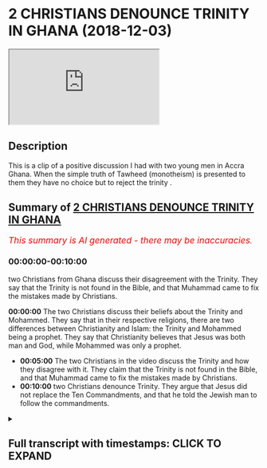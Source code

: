 # 2 CHRISTIANS DENOUNCE TRINITY IN GHANA (2018-12-03)

<iframe loading='lazy' allow='autoplay' src='https://www.youtube.com/embed/LHtzRl6ORkw'></iframe>

## Description

This is a clip of a positive discussion I had with two young men in Accra Ghana. When the simple truth of Tawheed (monotheism) is presented to them they have no choice but to reject the trinity .

## Summary of [2 CHRISTIANS DENOUNCE TRINITY IN GHANA](https://www.youtube.com/watch?v=LHtzRl6ORkw)

*<span style="color:red; font-size:125%">This summary is AI generated - there may be inaccuracies</span>. [](/)*

### <a onclick="modifyYTiframeseektime('0')">00:00:00-00:10:00</a>

two Christians from Ghana discuss their disagreement with the Trinity. They say that the Trinity is not found in the Bible, and that Muhammad came to fix the mistakes made by Christians.

**<a onclick="modifyYTiframeseektime('0')">00:00:00</a>** The two Christians discuss their beliefs about the Trinity and Mohammed. They say that in their respective religions, there are two differences between Christianity and Islam: the Trinity and Mohammed being a prophet. They say that Christianity believes that Jesus was both man and God, while Mohammed was only a prophet.

* **<a onclick="modifyYTiframeseektime('300')">00:05:00</a>** The two Christians in the video discuss the Trinity and how they disagree with it. They claim that the Trinity is not found in the Bible, and that Muhammad came to fix the mistakes made by Christians.
* **<a onclick="modifyYTiframeseektime('600')">00:10:00</a>**  two Christians denounce Trinity. They argue that Jesus did not replace the Ten Commandments, and that he told the Jewish man to follow the commandments.

<details><summary><h2>Full transcript with timestamps: CLICK TO EXPAND</h2></summary>

<a onclick="modifyYTiframeseektime('1')">0:00:01</a> [Music]  
<a onclick="modifyYTiframeseektime('9')">0:00:09</a> authorities I'm maxed out and your name  
<a onclick="modifyYTiframeseektime('19')">0:00:19</a> Tafari now a burger so you asked me a  
<a onclick="modifyYTiframeseektime('22')">0:00:22</a> question about Trinity something yeah  
<a onclick="modifyYTiframeseektime('23')">0:00:23</a> you're a Muslim and I'm a Christian so  
<a onclick="modifyYTiframeseektime('27')">0:00:27</a> in your tribe do you have anything  
<a onclick="modifyYTiframeseektime('30')">0:00:30</a> related with the Christian Trinity  
<a onclick="modifyYTiframeseektime('32')">0:00:32</a> alright so we as Muslims yeah let me  
<a onclick="modifyYTiframeseektime('34')">0:00:34</a> tell you what we believe in now we  
<a onclick="modifyYTiframeseektime('37')">0:00:37</a> believe that God is one we believe that  
<a onclick="modifyYTiframeseektime('39')">0:00:39</a> he's the ultimate creator Allah is the  
<a onclick="modifyYTiframeseektime('43')">0:00:43</a> same God we believe that abraham  
<a onclick="modifyYTiframeseektime('45')">0:00:45</a> believed in that Moses believed in that  
<a onclick="modifyYTiframeseektime('47')">0:00:47</a> Jesus believed him same good you know  
<a onclick="modifyYTiframeseektime('49')">0:00:49</a> when for example Moses was praying  
<a onclick="modifyYTiframeseektime('51')">0:00:51</a> Abraham was praying Jesus was praying in  
<a onclick="modifyYTiframeseektime('52')">0:00:52</a> the book and for example the Garden of  
<a onclick="modifyYTiframeseektime('54')">0:00:54</a> Gethsemane he fell on his face and he  
<a onclick="modifyYTiframeseektime('56')">0:00:56</a> prayed we believe he was praying to the  
<a onclick="modifyYTiframeseektime('58')">0:00:58</a> same God we believe in yeah there's no  
<a onclick="modifyYTiframeseektime('60')">0:01:00</a> different God it's the same the creator  
<a onclick="modifyYTiframeseektime('62')">0:01:02</a> of the heavens and the earth yeah in  
<a onclick="modifyYTiframeseektime('66')">0:01:06</a> Christianity we know the change is God  
<a onclick="modifyYTiframeseektime('69')">0:01:09</a> the Father God the Son God the Holy  
<a onclick="modifyYTiframeseektime('72')">0:01:12</a> Spirit  
<a onclick="modifyYTiframeseektime('73')">0:01:13</a> so you mean in your tribe these three  
<a onclick="modifyYTiframeseektime('76')">0:01:16</a> things are one so we for us we don't  
<a onclick="modifyYTiframeseektime('79')">0:01:19</a> believe that we believe that God is one  
<a onclick="modifyYTiframeseektime('81')">0:01:21</a> the Holy Spirit is not God and Jesus is  
<a onclick="modifyYTiframeseektime('84')">0:01:24</a> not good so we say Jesus never claimed  
<a onclick="modifyYTiframeseektime('86')">0:01:26</a> to be God the Holy Spirit never claims  
<a onclick="modifyYTiframeseektime('89')">0:01:29</a> to be God and it doesn't make sense for  
<a onclick="modifyYTiframeseektime('92')">0:01:32</a> there to be father as God and the son  
<a onclick="modifyYTiframeseektime('94')">0:01:34</a> has gotten Holy Spirit is God yet  
<a onclick="modifyYTiframeseektime('96')">0:01:36</a> there's one God that's three gods we say  
<a onclick="modifyYTiframeseektime('98')">0:01:38</a> that that's logically impossible you see  
<a onclick="modifyYTiframeseektime('100')">0:01:40</a> what I'm saying also it doesn't make  
<a onclick="modifyYTiframeseektime('102')">0:01:42</a> sense for us to say that Jesus 100% man  
<a onclick="modifyYTiframeseektime('105')">0:01:45</a> and 100% God we say that how does it how  
<a onclick="modifyYTiframeseektime('109')">0:01:49</a> can he be a hundred percent man and a  
<a onclick="modifyYTiframeseektime('111')">0:01:51</a> hundred percent for example Jesus he was  
<a onclick="modifyYTiframeseektime('112')">0:01:52</a> II he was thirsty in the Bible he went  
<a onclick="modifyYTiframeseektime('115')">0:01:55</a> to the fig tree he didn't know that it  
<a onclick="modifyYTiframeseektime('116')">0:01:56</a> was producing he said where's the  
<a onclick="modifyYTiframeseektime('118')">0:01:58</a> where's the FIGS didn't know where the  
<a onclick="modifyYTiframeseektime('120')">0:02:00</a> figs were so he had he says in the book  
<a onclick="modifyYTiframeseektime('122')">0:02:02</a> of Martin mark chapter 13 verse 39 he  
<a onclick="modifyYTiframeseektime('124')">0:02:04</a> says that no one knows the hour except  
<a onclick="modifyYTiframeseektime('126')">0:02:06</a> for who  
<a onclick="modifyYTiframeseektime('127')">0:02:07</a> the father only the father but the Holy  
<a onclick="modifyYTiframeseektime('129')">0:02:09</a> Spirit didn't know the hour and Jesus  
<a onclick="modifyYTiframeseektime('130')">0:02:10</a> didn't not know the hour but if he was  
<a onclick="modifyYTiframeseektime('133')">0:02:13</a> God then he knew everything that how  
<a onclick="modifyYTiframeseektime('134')">0:02:14</a> comes he does not know the hour just who  
<a onclick="modifyYTiframeseektime('136')">0:02:16</a> I'm saying so we're saying that God is  
<a onclick="modifyYTiframeseektime('138')">0:02:18</a> all-knowing all-powerful all strong he's  
<a onclick="modifyYTiframeseektime('141')">0:02:21</a> the beginning he is he doesn't end this  
<a onclick="modifyYTiframeseektime('144')">0:02:24</a> is good and so if Jesus was God he has  
<a onclick="modifyYTiframeseektime('147')">0:02:27</a> to have the same attributes but in the  
<a onclick="modifyYTiframeseektime('149')">0:02:29</a> Bible we find that he doesn't have those  
<a onclick="modifyYTiframeseektime('151')">0:02:31</a> attributes they all say okay but hold on  
<a onclick="modifyYTiframeseektime('154')">0:02:34</a> Jesus was 100% man 100% God we say  
<a onclick="modifyYTiframeseektime('157')">0:02:37</a> that's a contradiction you can't be a  
<a onclick="modifyYTiframeseektime('159')">0:02:39</a> hundred percent man and 100 percent good  
<a onclick="modifyYTiframeseektime('160')">0:02:40</a> yeah so we say that this whole idea of  
<a onclick="modifyYTiframeseektime('163')">0:02:43</a> the Trinity is not even mentioned it's  
<a onclick="modifyYTiframeseektime('165')">0:02:45</a> not mentioned in the Bible properly yeah  
<a onclick="modifyYTiframeseektime('168')">0:02:48</a> so I just need your final conclusion you  
<a onclick="modifyYTiframeseektime('172')">0:02:52</a> mean God is a spirit we say God we don't  
<a onclick="modifyYTiframeseektime('176')">0:02:56</a> call him a spirit we just say is the  
<a onclick="modifyYTiframeseektime('177')">0:02:57</a> most powerful or creator the the  
<a onclick="modifyYTiframeseektime('180')">0:03:00</a> all-powerful creator that knows all and  
<a onclick="modifyYTiframeseektime('183')">0:03:03</a> and is the creator of the heavens and  
<a onclick="modifyYTiframeseektime('185')">0:03:05</a> the earth  
<a onclick="modifyYTiframeseektime('185')">0:03:05</a> yeah and everything goes back to him  
<a onclick="modifyYTiframeseektime('187')">0:03:07</a> everything goes back to him he is  
<a onclick="modifyYTiframeseektime('190')">0:03:10</a> everything is submissive to him  
<a onclick="modifyYTiframeseektime('191')">0:03:11</a> he's the most powerful one now the thing  
<a onclick="modifyYTiframeseektime('193')">0:03:13</a> is not there's two differences between  
<a onclick="modifyYTiframeseektime('194')">0:03:14</a> Christianity and Islam one difference is  
<a onclick="modifyYTiframeseektime('197')">0:03:17</a> the Trinity so we don't believe in the  
<a onclick="modifyYTiframeseektime('199')">0:03:19</a> Trinity but we do believe in Jesus we  
<a onclick="modifyYTiframeseektime('201')">0:03:21</a> say he was the Messiah was the question  
<a onclick="modifyYTiframeseektime('203')">0:03:23</a> now yeah yeah so we believe that he was  
<a onclick="modifyYTiframeseektime('205')">0:03:25</a> a messiah  
<a onclick="modifyYTiframeseektime('206')">0:03:26</a> yes he was the Messiah yeah now we don't  
<a onclick="modifyYTiframeseektime('209')">0:03:29</a> say it was God son because the Bible  
<a onclick="modifyYTiframeseektime('211')">0:03:31</a> says blessed be the peacemakers for they  
<a onclick="modifyYTiframeseektime('213')">0:03:33</a> shall be called the sons of God and the  
<a onclick="modifyYTiframeseektime('216')">0:03:36</a> Bible also said to David today you're my  
<a onclick="modifyYTiframeseektime('219')">0:03:39</a> son today I have begotten you the same  
<a onclick="modifyYTiframeseektime('221')">0:03:41</a> thing that he said to Jesus because if  
<a onclick="modifyYTiframeseektime('223')">0:03:43</a> you ask a Christian if we're all God's  
<a onclick="modifyYTiframeseektime('224')">0:03:44</a> children what's the difference between  
<a onclick="modifyYTiframeseektime('225')">0:03:45</a> me and Jesus now and then he will say  
<a onclick="modifyYTiframeseektime('227')">0:03:47</a> look he's begotten and not made yeah I  
<a onclick="modifyYTiframeseektime('231')">0:03:51</a> have the question yeah if you believe in  
<a onclick="modifyYTiframeseektime('234')">0:03:54</a> Jesus why do you still pray to mom we  
<a onclick="modifyYTiframeseektime('239')">0:03:59</a> don't pray to Muhammad  
<a onclick="modifyYTiframeseektime('240')">0:04:00</a> okay now so Mohammed for us is a prophet  
<a onclick="modifyYTiframeseektime('244')">0:04:04</a> and messenger just like Jesus so Jesus  
<a onclick="modifyYTiframeseektime('246')">0:04:06</a> was the messenger prophet Messiah like  
<a onclick="modifyYTiframeseektime('249')">0:04:09</a> the Bible says he was a messenger he  
<a onclick="modifyYTiframeseektime('251')">0:04:11</a> says he was a prophet preach teachings  
<a onclick="modifyYTiframeseektime('260')">0:04:20</a> just like we follow Jesus his teachings  
<a onclick="modifyYTiframeseektime('262')">0:04:22</a> so for us we say that the message didn't  
<a onclick="modifyYTiframeseektime('265')">0:04:25</a> stop with Jesus because Jesus says have  
<a onclick="modifyYTiframeseektime('268')">0:04:28</a> many things to say unto you but you  
<a onclick="modifyYTiframeseektime('269')">0:04:29</a> cannot bear them now he talks about  
<a onclick="modifyYTiframeseektime('270')">0:04:30</a> someone in the future coming and the  
<a onclick="modifyYTiframeseektime('272')">0:04:32</a> Bible also says in the Book of Isaiah 42  
<a onclick="modifyYTiframeseektime('274')">0:04:34</a> it says there'll be a messenger that  
<a onclick="modifyYTiframeseektime('276')">0:04:36</a> will come in the air to the Arabs and  
<a onclick="modifyYTiframeseektime('278')">0:04:38</a> people of Kedar and so who was this  
<a onclick="modifyYTiframeseektime('281')">0:04:41</a> message that came to the people of kada  
<a onclick="modifyYTiframeseektime('282')">0:04:42</a> we say it was perform a hammer so he was  
<a onclick="modifyYTiframeseektime('285')">0:04:45</a> continuing on from what jesus said he  
<a onclick="modifyYTiframeseektime('287')">0:04:47</a> didn't say Jesus was a liar  
<a onclick="modifyYTiframeseektime('288')">0:04:48</a> no Jesus was a truthful man he spoke the  
<a onclick="modifyYTiframeseektime('290')">0:04:50</a> truth who believed in Jesus who was the  
<a onclick="modifyYTiframeseektime('292')">0:04:52</a> messenger was the Messiah we believe  
<a onclick="modifyYTiframeseektime('294')">0:04:54</a> that he cured the dead with God  
<a onclick="modifyYTiframeseektime('295')">0:04:55</a> permission that he raised it so he  
<a onclick="modifyYTiframeseektime('296')">0:04:56</a> raised the dead we've got a heal a cured  
<a onclick="modifyYTiframeseektime('298')">0:04:58</a> the blow of God's permission that he was  
<a onclick="modifyYTiframeseektime('300')">0:05:00</a> conceived immaculately from Mary who  
<a onclick="modifyYTiframeseektime('302')">0:05:02</a> believed in all of that but we just  
<a onclick="modifyYTiframeseektime('304')">0:05:04</a> don't believe that he was God or that he  
<a onclick="modifyYTiframeseektime('306')">0:05:06</a> was the son of God yeah he wasn't the  
<a onclick="modifyYTiframeseektime('311')">0:05:11</a> son of God in a physical way because we  
<a onclick="modifyYTiframeseektime('313')">0:05:13</a> say human beings have the children but  
<a onclick="modifyYTiframeseektime('315')">0:05:15</a> God doesn't have physical children so  
<a onclick="modifyYTiframeseektime('317')">0:05:17</a> the Bible makes it clear that the word  
<a onclick="modifyYTiframeseektime('319')">0:05:19</a> son is metaphor it just means like it's  
<a onclick="modifyYTiframeseektime('322')">0:05:22</a> not real it's not physical like you  
<a onclick="modifyYTiframeseektime('323')">0:05:23</a> don't have a wife or something  
<a onclick="modifyYTiframeseektime('327')">0:05:27</a> don't you think this is special son  
<a onclick="modifyYTiframeseektime('329')">0:05:29</a> because the day you was born doors doors  
<a onclick="modifyYTiframeseektime('335')">0:05:35</a> have bright this dog like doors in Vegas  
<a onclick="modifyYTiframeseektime('337')">0:05:37</a> that lid three wise man's where he was  
<a onclick="modifyYTiframeseektime('340')">0:05:40</a> born and before he was born a prophecy  
<a onclick="modifyYTiframeseektime('345')">0:05:45</a> was already made we believe you a  
<a onclick="modifyYTiframeseektime('347')">0:05:47</a> special we agree that he was a special  
<a onclick="modifyYTiframeseektime('349')">0:05:49</a> man one of the most special men in the  
<a onclick="modifyYTiframeseektime('351')">0:05:51</a> whole of history we agree just like  
<a onclick="modifyYTiframeseektime('353')">0:05:53</a> Abraham was a special man and just like  
<a onclick="modifyYTiframeseektime('355')">0:05:55</a> Moses was a special man the story of the  
<a onclick="modifyYTiframeseektime('357')">0:05:57</a> wise men only appears with one of the  
<a onclick="modifyYTiframeseektime('359')">0:05:59</a> Gospels  
<a onclick="modifyYTiframeseektime('359')">0:05:59</a> some say they cast aspersions on it but  
<a onclick="modifyYTiframeseektime('362')">0:06:02</a> we don't to go into that yeah the story  
<a onclick="modifyYTiframeseektime('364')">0:06:04</a> of the three wise men some say it was  
<a onclick="modifyYTiframeseektime('365')">0:06:05</a> taken from preliterate items or whatever  
<a onclick="modifyYTiframeseektime('367')">0:06:07</a> what to get about that yeah the point is  
<a onclick="modifyYTiframeseektime('369')">0:06:09</a> yes we agree that he was a special man  
<a onclick="modifyYTiframeseektime('373')">0:06:13</a> he was the Messiah he was a messenger so  
<a onclick="modifyYTiframeseektime('376')">0:06:16</a> does this make sense yeah so really  
<a onclick="modifyYTiframeseektime('379')">0:06:19</a> there's not much difference between if  
<a onclick="modifyYTiframeseektime('380')">0:06:20</a> we agree there really you're more like  
<a onclick="modifyYTiframeseektime('382')">0:06:22</a> Muslim because if you don't believe in  
<a onclick="modifyYTiframeseektime('393')">0:06:33</a> the Trinity if you eat you can't be a  
<a onclick="modifyYTiframeseektime('396')">0:06:36</a> Christian and not believe in the Trinity  
<a onclick="modifyYTiframeseektime('398')">0:06:38</a> but really and truly I think both of you  
<a onclick="modifyYTiframeseektime('400')">0:06:40</a> deep down you don't believe in the  
<a onclick="modifyYTiframeseektime('402')">0:06:42</a> Trinity because if so if I were to ask  
<a onclick="modifyYTiframeseektime('404')">0:06:44</a> you how can you have the father is God  
<a onclick="modifyYTiframeseektime('406')">0:06:46</a> the Son is God Holy Spirit is God yet  
<a onclick="modifyYTiframeseektime('408')">0:06:48</a> there's one God you'll say no I can't  
<a onclick="modifyYTiframeseektime('410')">0:06:50</a> explain I asked you cuss in the Bible  
<a onclick="modifyYTiframeseektime('415')">0:06:55</a> they said God is the word is the word  
<a onclick="modifyYTiframeseektime('419')">0:06:59</a> it's a powerful word meaning he's not a  
<a onclick="modifyYTiframeseektime('422')">0:07:02</a> human he's his period yes yes yeah so if  
<a onclick="modifyYTiframeseektime('428')">0:07:08</a> he said God is know you were saying  
<a onclick="modifyYTiframeseektime('433')">0:07:13</a> something you said Allah is a spirit I  
<a onclick="modifyYTiframeseektime('436')">0:07:16</a> said we don't we don't call him a spirit  
<a onclick="modifyYTiframeseektime('438')">0:07:18</a> we don't that's not a name that he  
<a onclick="modifyYTiframeseektime('440')">0:07:20</a> refers to himself as even in the Old  
<a onclick="modifyYTiframeseektime('442')">0:07:22</a> Testament it doesn't refer to himself as  
<a onclick="modifyYTiframeseektime('443')">0:07:23</a> the spirit  
<a onclick="modifyYTiframeseektime('444')">0:07:24</a> so in the quran does it say Allah is a  
<a onclick="modifyYTiframeseektime('449')">0:07:29</a> word  
<a onclick="modifyYTiframeseektime('450')">0:07:30</a> what does is here so Allah you know and  
<a onclick="modifyYTiframeseektime('453')">0:07:33</a> Jesus he said why have you forsaken me  
<a onclick="modifyYTiframeseektime('456')">0:07:36</a> the Aramaic was Eloi Eloi Lema  
<a onclick="modifyYTiframeseektime('458')">0:07:38</a> sabachthani yeah he said this one he was  
<a onclick="modifyYTiframeseektime('460')">0:07:40</a> on the cross apparently we don't believe  
<a onclick="modifyYTiframeseektime('462')">0:07:42</a> he was crucified or killed by the way we  
<a onclick="modifyYTiframeseektime('463')">0:07:43</a> believe God raised him like the Bible  
<a onclick="modifyYTiframeseektime('465')">0:07:45</a> says he was ascended to God he rescued  
<a onclick="modifyYTiframeseektime('467')">0:07:47</a> him but Eli the word Allah and Aramaic  
<a onclick="modifyYTiframeseektime('470')">0:07:50</a> is the same as the word Allah in Arabic  
<a onclick="modifyYTiframeseektime('473')">0:07:53</a> why don't you know him you know him in  
<a onclick="modifyYTiframeseektime('476')">0:07:56</a> the in the Old Testament okay it's like  
<a onclick="modifyYTiframeseektime('478')">0:07:58</a> Allah yeah okay yeah why don't you guys  
<a onclick="modifyYTiframeseektime('480')">0:08:00</a> believe that he was crucified  
<a onclick="modifyYTiframeseektime('482')">0:08:02</a> so we yeah we say that he got rescued  
<a onclick="modifyYTiframeseektime('485')">0:08:05</a> him because remember if you look in the  
<a onclick="modifyYTiframeseektime('487')">0:08:07</a> New Testament it says take this cup away  
<a onclick="modifyYTiframeseektime('489')">0:08:09</a> from me take this cup away from me Jesus  
<a onclick="modifyYTiframeseektime('491')">0:08:11</a> didn't want to be crucified in the New  
<a onclick="modifyYTiframeseektime('493')">0:08:13</a> Testament he was asking to be redeemed  
<a onclick="modifyYTiframeseektime('495')">0:08:15</a> so we say that God rescued him and  
<a onclick="modifyYTiframeseektime('497')">0:08:17</a> that's why in some of the Gospel  
<a onclick="modifyYTiframeseektime('499')">0:08:19</a> accounts he in fact all of the Gospels  
<a onclick="modifyYTiframeseektime('501')">0:08:21</a> say if not three of them three or four  
<a onclick="modifyYTiframeseektime('504')">0:08:24</a> say he ascended said so we believe you  
<a onclick="modifyYTiframeseektime('507')">0:08:27</a> know how he ascended he was risen we  
<a onclick="modifyYTiframeseektime('509')">0:08:29</a> said and he was risen to the right hand  
<a onclick="modifyYTiframeseektime('511')">0:08:31</a> of God we believe in that we believe  
<a onclick="modifyYTiframeseektime('512')">0:08:32</a> Jesus ascended but he didn't come back  
<a onclick="modifyYTiframeseektime('514')">0:08:34</a> down so we have that narrative we don't  
<a onclick="modifyYTiframeseektime('516')">0:08:36</a> say that how can God die anyways think  
<a onclick="modifyYTiframeseektime('518')">0:08:38</a> about that if God died okay God who's  
<a onclick="modifyYTiframeseektime('520')">0:08:40</a> gonna be the creator of the heavens and  
<a onclick="modifyYTiframeseektime('522')">0:08:42</a> who's going to maintain the universe if  
<a onclick="modifyYTiframeseektime('524')">0:08:44</a> that happened you get it so we said  
<a onclick="modifyYTiframeseektime('526')">0:08:46</a> anything happen like that  
<a onclick="modifyYTiframeseektime('527')">0:08:47</a> God didn't die God cannot die because  
<a onclick="modifyYTiframeseektime('529')">0:08:49</a> God is not a man like the Old Testament  
<a onclick="modifyYTiframeseektime('530')">0:08:50</a> says you see what I'm saying how can God  
<a onclick="modifyYTiframeseektime('533')">0:08:53</a> be a man and I go to the toilet in fluid  
<a onclick="modifyYTiframeseektime('535')">0:08:55</a> all of this we say it's not possible  
<a onclick="modifyYTiframeseektime('536')">0:08:56</a> yeah  
<a onclick="modifyYTiframeseektime('541')">0:09:01</a> now I don't believe God can eat food and  
<a onclick="modifyYTiframeseektime('547')">0:09:07</a> yeah so the question if you don't  
<a onclick="modifyYTiframeseektime('549')">0:09:09</a> believe that God can't you food and die  
<a onclick="modifyYTiframeseektime('550')">0:09:10</a> then you once again this you believe in  
<a onclick="modifyYTiframeseektime('553')">0:09:13</a> what I believe you go down saying you  
<a onclick="modifyYTiframeseektime('555')">0:09:15</a> are Muslim in a way now I'm not fully  
<a onclick="modifyYTiframeseektime('557')">0:09:17</a> Muslim yet because you haven't done that  
<a onclick="modifyYTiframeseektime('558')">0:09:18</a> you had a but you have in this aspect  
<a onclick="modifyYTiframeseektime('561')">0:09:21</a> you're closer to Islam then you ask  
<a onclick="modifyYTiframeseektime('563')">0:09:23</a> Christianity because the Christian would  
<a onclick="modifyYTiframeseektime('564')">0:09:24</a> maintain that God Jesus 100% man 100%  
<a onclick="modifyYTiframeseektime('568')">0:09:28</a> God he ate food he died  
<a onclick="modifyYTiframeseektime('570')">0:09:30</a> everything he was risen a third day  
<a onclick="modifyYTiframeseektime('572')">0:09:32</a> everything we say no it's not he didn't  
<a onclick="modifyYTiframeseektime('575')">0:09:35</a> eat food and died and these things you  
<a onclick="modifyYTiframeseektime('576')">0:09:36</a> get it  
<a onclick="modifyYTiframeseektime('577')">0:09:37</a> so really the reason why prophet  
<a onclick="modifyYTiframeseektime('579')">0:09:39</a> muhammad came was to fix because let me  
<a onclick="modifyYTiframeseektime('580')">0:09:40</a> tell you the truth the questions where  
<a onclick="modifyYTiframeseektime('582')">0:09:42</a> did the trinity come from yeah if it  
<a onclick="modifyYTiframeseektime('585')">0:09:45</a> didn't come from the Bible because  
<a onclick="modifyYTiframeseektime('586')">0:09:46</a> there's no verse in the Bible which  
<a onclick="modifyYTiframeseektime('587')">0:09:47</a> tells us the father is God the Son is  
<a onclick="modifyYTiframeseektime('589')">0:09:49</a> God the Holy Spirit is God co-equal Co  
<a onclick="modifyYTiframeseektime('591')">0:09:51</a> eternal independent doesn't say that I  
<a onclick="modifyYTiframeseektime('593')">0:09:53</a> do understand you but it the prophecy  
<a onclick="modifyYTiframeseektime('596')">0:09:56</a> also said he will change the world and  
<a onclick="modifyYTiframeseektime('599')">0:09:59</a> you can go through the Father without  
<a onclick="modifyYTiframeseektime('603')">0:10:03</a> passing through the son after I want to  
<a onclick="modifyYTiframeseektime('606')">0:10:06</a> explain something in this way yeah okay  
<a onclick="modifyYTiframeseektime('609')">0:10:09</a> Jesus cried brought the grace to Rome  
<a onclick="modifyYTiframeseektime('613')">0:10:13</a> Greece yes grace a grace to let's say we  
<a onclick="modifyYTiframeseektime('618')">0:10:18</a> please the ten commandments because both  
<a onclick="modifyYTiframeseektime('622')">0:10:22</a> of us we do know we we couldn't obey the  
<a onclick="modifyYTiframeseektime('626')">0:10:26</a> temple so he came down to make it simple  
<a onclick="modifyYTiframeseektime('629')">0:10:29</a> but the thing is when he was the Jewish  
<a onclick="modifyYTiframeseektime('632')">0:10:32</a> man came to him yeah Jewish might be a  
<a onclick="modifyYTiframeseektime('634')">0:10:34</a> book of Mark chapter 12 verse 29  
<a onclick="modifyYTiframeseektime('636')">0:10:36</a> yeah check it out but you think I'm  
<a onclick="modifyYTiframeseektime('637')">0:10:37</a> lying book of Mark chapter 12 verse 29  
<a onclick="modifyYTiframeseektime('640')">0:10:40</a> Jewish man came to him he said I want  
<a onclick="modifyYTiframeseektime('642')">0:10:42</a> salvation I want to be saved  
<a onclick="modifyYTiframeseektime('644')">0:10:44</a> What did he say terms I'm gonna replace  
<a onclick="modifyYTiframeseektime('646')">0:10:46</a> the commandments he said no he said  
<a onclick="modifyYTiframeseektime('648')">0:10:48</a> follow the commandments he said follow  
<a onclick="modifyYTiframeseektime('651')">0:10:51</a> the commandments what's the first  
<a onclick="modifyYTiframeseektime('652')">0:10:52</a> commandment believe in one God he didn't  
<a onclick="modifyYTiframeseektime('654')">0:10:54</a> say believe in father is God the Son is  
<a onclick="modifyYTiframeseektime('656')">0:10:56</a> God the Holy Spirit is God What did he  
<a onclick="modifyYTiframeseektime('658')">0:10:58</a> say he said believe in one God you know  
<a onclick="modifyYTiframeseektime('661')">0:11:01</a> that's the commandment so we're saying  
<a onclick="modifyYTiframeseektime('663')">0:11:03</a> go back to the commandments because  
<a onclick="modifyYTiframeseektime('664')">0:11:04</a> that's what Jesus if he was here now  
<a onclick="modifyYTiframeseektime('665')">0:11:05</a> yeah if he was with us and it's more an  
<a onclick="modifyYTiframeseektime('667')">0:11:07</a> octorok if you asked him the same  
<a onclick="modifyYTiframeseektime('669')">0:11:09</a> question yeah he will say to you the  
<a onclick="modifyYTiframeseektime('671')">0:11:11</a> same answer he said she the same answer  
<a onclick="modifyYTiframeseektime('673')">0:11:13</a> that he told that Jewish man he said  
<a onclick="modifyYTiframeseektime('674')">0:11:14</a> follow the commandments  
<a onclick="modifyYTiframeseektime('675')">0:11:15</a> and you say to him social I believe in  
<a onclick="modifyYTiframeseektime('677')">0:11:17</a> the Father Son Holy Spirit I said no  
<a onclick="modifyYTiframeseektime('679')">0:11:19</a> just follow the commandments because  
<a onclick="modifyYTiframeseektime('680')">0:11:20</a> that's what he said to that Jewish man  
<a onclick="modifyYTiframeseektime('682')">0:11:22</a> in the Bible it's in the Bible so that's  
<a onclick="modifyYTiframeseektime('684')">0:11:24</a> where this agreement think about it well  
<a onclick="modifyYTiframeseektime('687')">0:11:27</a> thank you thank you anytime you got your  
<a onclick="modifyYTiframeseektime('702')">0:11:42</a> phone you take all the references  
</details>
